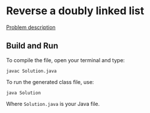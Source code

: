 # Reverse a doubly linked list

[Problem description](https://www.hackerrank.com/challenges/reverse-a-doubly-linked-list)

## Build and Run

To compile the file, open your terminal and type:
```
javac Solution.java
```

To run the generated class file, use:
```
java Solution
```

Where `Solution.java` is your Java file.
